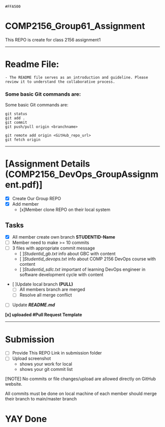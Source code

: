 `#FFA500`
# COMP2156_Group61_Assignment
This REPO is create for class 2156 assignment1
________________________________________________
# Readme File:
    - The README file serves as an introduction and guideline. Please review it to understand the collaborative process.

### Some basic Git commands are:

Some basic Git commands are:
```
git status
git add .
git commit
git push/pull origin <branchname>
```
```
git remote add origin <GitHub_repo_url>
git fetch origin 
```
_______________________________________________
# [Assignment Details (COMP2156_DevOps_GroupAssignment.pdf)]

- [x] Create Our Group REPO
- [x] Add member
    - [x]Member clone REPO on their local system

## Tasks
- [x] All member create own branch **STUDENTID-Name**
- [ ] Member need to make >= 10 commits
- [ ] 3 files with appropriate commit message
    - [ ]*Studentid_gb.txt* info about GBC with content
    - [ ]*Studentid_devops.txt* info about COMP 2156 DevOps course with content
    - [ ]*Studentid_sdlc.txt* important of learning DevOps engineer in software development cycle with content
- [ ]Update local branch **(PULL)** 
    - [ ] All members branch are merged
    - [ ] Resolve all merge conflict
- [ ] Update **_README.md_**

**[x] uploaded #Pull Request Template**
_____________________________________
# Submission
- [ ] Provide This REPO Link in submission folder
- [ ] Upload screenshot 
    - shows your work for local
    - shows your git commit list

[!NOTE]
No commits or file changes/upload are allowed directly on GitHub website. 

All commits must be done on local machine of each member should merge their branch to main/master branch


# YAY Done
